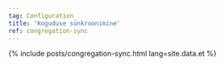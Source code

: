 ```yaml
---
tag: Configuration
title: 'Koguduse sünkroonimine'
ref: congregation-sync
---
```


{% include posts/congregation-sync.html lang=site.data.et %}
